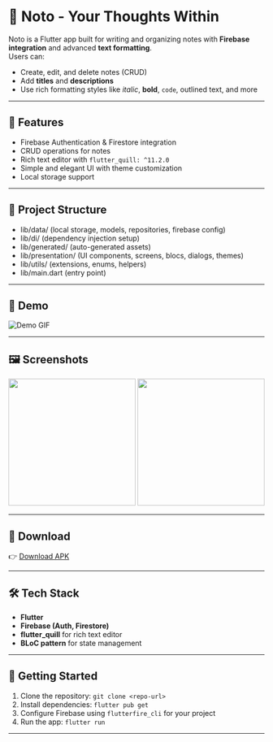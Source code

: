 # 📝 Noto - Your Thoughts Within  

Noto is a Flutter app built for writing and organizing notes with **Firebase integration** and advanced **text formatting**.  
Users can:  
- Create, edit, and delete notes (CRUD)  
- Add **titles** and **descriptions**  
- Use rich formatting styles like *italic*, **bold**, `code`, outlined text, and more  

---

## 🚀 Features
- Firebase Authentication & Firestore integration  
- CRUD operations for notes  
- Rich text editor with `flutter_quill: ^11.2.0`  
- Simple and elegant UI with theme customization  
- Local storage support  

---

## 📂 Project Structure
- lib/data/ (local storage, models, repositories, firebase config)  
- lib/di/ (dependency injection setup)  
- lib/generated/ (auto-generated assets)  
- lib/presentation/ (UI components, screens, blocs, dialogs, themes)  
- lib/utils/ (extensions, enums, helpers)  
- lib/main.dart (entry point)  

---

## 🎥 Demo
![Demo GIF](path_to_your_gif.gif)  

---

## 🖼️ Screenshots
<img src="path_to_image1.png" width="250"/> <img src="path_to_image2.png" width="250"/>  

---

## 📱 Download
👉 [Download APK](path_to_your_apk.apk)  

---

## 🛠️ Tech Stack
- **Flutter**  
- **Firebase (Auth, Firestore)**  
- **flutter_quill** for rich text editor  
- **BLoC pattern** for state management  

---

## 🏁 Getting Started
1. Clone the repository: `git clone <repo-url>`  
2. Install dependencies: `flutter pub get`  
3. Configure Firebase using `flutterfire_cli` for your project  
4. Run the app: `flutter run`  

---

